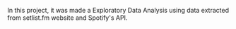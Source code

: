 In this project, it was made a Exploratory Data Analysis using data extracted from setlist.fm website and Spotify's API.
